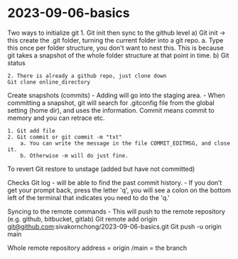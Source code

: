 # 2023-09-06-basics

Two ways to initialize git
	1. Git init then sync to the github level
	a) Git init -> this create the .git folder, turning the current folder into a git repo.
		a. Type this once per folder structure, you don't want to nest this. This is because git takes a snapshot of the whole folder structure at that point in time. 
	b) Git status 
	
	2. There is already a github repo, just clone down
	Git clone online_directory

Create snapshots (commits)
	- Adding will go into the staging area.
	- When committing a snapshot, git will search for .gitconfig file from the global setting (home dir), and uses the information. Commit means commit to memory and you can retrace etc.

	1. Git add file
	2. Git commit or git commit -m "txt"
		a. You can write the message in the file COMMIT_EDITMSG, and close it.
		b. Otherwise -m will do just fine.

To revert
Git restore to unstage (added but have not committed)

Checks
Git log 
	- will be able to find the past commit history.
	- If you don’t get your prompt back, press the letter 'q', you will see a colon on the bottom left of the terminal that indicates you need to do the 'q.'


Syncing to the remote commands
	- This will push to the remote repository (e.g. github, bitbucket, gitlab)
Git remote add origin git@github.com:sivakornchong/2023-09-06-basics.git
Git push -u origin main

Whole remote repository address = origin
/main = the branch
